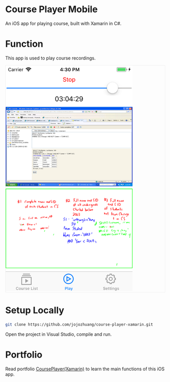 # Course Player Mobile
An iOS app for playing course, built with Xamarin in C#.

# Function
This app is used to play course recordings.
<div style="border: 1px solid #eee"><img src="/public/drag.png" width="400px"></div>

# Setup Locally
```bash
git clone https://github.com/jojozhuang/course-player-xamarin.git
```
Open the project in Visual Studio, compile and run.

# Portfolio
Read portfolio [CoursePlayer(Xamarin)](http://jojozhuang.github.io/portfolio/course-player-xamarin/) to learn the main functions of this iOS app.
